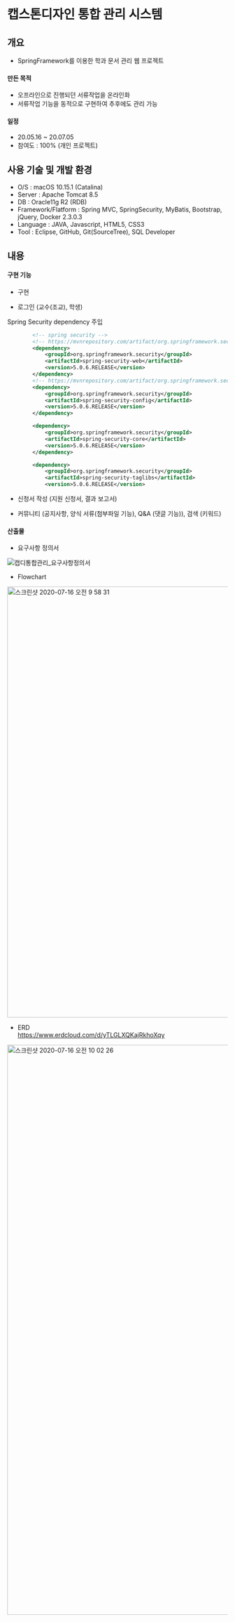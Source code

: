 # 캡스톤디자인 통합 관리 시스템
## 개요
- SpringFramework를 이용한 학과 문서 관리 웹 프로젝트

#### 만든 목적
- 오프라인으로 진행되던 서류작업을 온라인화
- 서류작업 기능을 동적으로 구현하여 추후에도 관리 가능

#### 일정
- 20.05.16 ~ 20.07.05
- 참여도 : 100% (개인 프로젝트)

## 사용 기술 및 개발 환경
- O/S : macOS 10.15.1 (Catalina)
- Server : Apache Tomcat 8.5
- DB : Oracle11g R2 (RDB)
- Framework/Flatform : Spring MVC, SpringSecurity, MyBatis, Bootstrap, jQuery, Docker 2.3.0.3
- Language : JAVA, Javascript, HTML5, CSS3
- Tool : Eclipse, GitHub, Git(SourceTree), SQL Developer

## 내용
#### 구현 기능
- 구현

- 로그인 (교수(조교), 학생) <br/>

Spring Security dependency 주입
~~~xml
        <!-- spring security -->
		<!-- https://mvnrepository.com/artifact/org.springframework.security/spring-security-web -->
		<dependency>
			<groupId>org.springframework.security</groupId>
			<artifactId>spring-security-web</artifactId>
			<version>5.0.6.RELEASE</version>
		</dependency>
		<!-- https://mvnrepository.com/artifact/org.springframework.security/spring-security-config -->
		<dependency>
			<groupId>org.springframework.security</groupId>
			<artifactId>spring-security-config</artifactId>
			<version>5.0.6.RELEASE</version>
		</dependency>

		<dependency>
			<groupId>org.springframework.security</groupId>
			<artifactId>spring-security-core</artifactId>
			<version>5.0.6.RELEASE</version>
		</dependency>

		<dependency>
			<groupId>org.springframework.security</groupId>
			<artifactId>spring-security-taglibs</artifactId>
			<version>5.0.6.RELEASE</version>
~~~


- 신청서 작성 (지원 신청서, 결과 보고서)

- 커뮤니티 (공지사항, 양식 서류(첨부파일 기능), Q&A (댓글 기능)), 검색 (키워드)
    
#### 산출물
- 요구사항 정의서

![캡디통합관리_요구사항정의서](https://user-images.githubusercontent.com/68316076/87619085-4b243380-c756-11ea-91e3-6b97bf450be0.PNG)

- Flowchart

<img width="982" alt="스크린샷 2020-07-16 오전 9 58 31" src="https://user-images.githubusercontent.com/68316076/87618863-d3560900-c755-11ea-8b80-78c1190ba0d9.png">

- ERD <br>
https://www.erdcloud.com/d/yTLGLXQKajRkhoXqy

<img width="1299" alt="스크린샷 2020-07-16 오전 10 02 26" src="https://user-images.githubusercontent.com/68316076/87618878-de109e00-c755-11ea-9a50-be1294e5a447.png">

